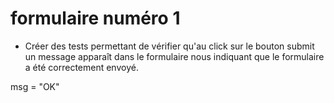
# formulaire numéro 1

- Créer des tests permettant de vérifier qu'au click sur le bouton submit
un message apparaît dans le formulaire nous indiquant que le formulaire 
 a été correctement envoyé. 

 msg = "OK"

